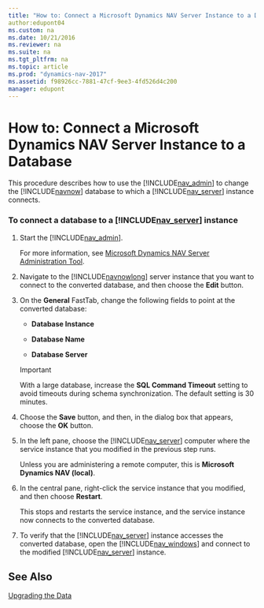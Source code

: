 ```yaml
---
title: "How to: Connect a Microsoft Dynamics NAV Server Instance to a Database"
author:edupont04
ms.custom: na
ms.date: 10/21/2016
ms.reviewer: na
ms.suite: na
ms.tgt_pltfrm: na
ms.topic: article
ms.prod: "dynamics-nav-2017"
ms.assetid: f98926cc-7881-47cf-9ee3-4fd526d4c200
manager: edupont
---
```

# How to: Connect a Microsoft Dynamics NAV Server Instance to a Database
This procedure describes how to use the [!INCLUDE[nav_admin](includes/nav_admin_md.md)] to change the [!INCLUDE[navnow](includes/navnow_md.md)] database to which a [!INCLUDE[nav_server](includes/nav_server_md.md)] instance connects.  

### To connect a database to a [!INCLUDE[nav_server](includes/nav_server_md.md)] instance  

1.  Start the [!INCLUDE[nav_admin](includes/nav_admin_md.md)].  

     For more information, see [Microsoft Dynamics NAV Server Administration Tool](Microsoft-Dynamics-NAV-Server-Administration-Tool.md).  

2.  Navigate to the [!INCLUDE[navnowlong](includes/navnowlong_md.md)] server instance that you want to connect to the converted database, and then choose the **Edit** button.  

3.  On the **General** FastTab, change the following fields to point at the converted database:  

    -   **Database Instance**  

    -   **Database Name**  

    -   **Database Server**  

    > [!IMPORTANT]  
    >  With a large database, increase the **SQL Command Timeout** setting to avoid timeouts during schema synchronization. The default setting is 30 minutes.  

4.  Choose the **Save** button, and then, in the dialog box that appears, choose the **OK** button.  

5.  In the left pane, choose the [!INCLUDE[nav_server](includes/nav_server_md.md)] computer where the service instance that you modified in the previous step runs.  

     Unless you are administering a remote computer, this is **Microsoft Dynamics NAV \(local\)**.  

6.  In the central pane, right-click the service instance that you modified, and then choose **Restart**.  

     This stops and restarts the service instance, and the service instance now connects to the converted database.  

7.  To verify that the [!INCLUDE[nav_server](includes/nav_server_md.md)] instance accesses the converted database, open the [!INCLUDE[nav_windows](includes/nav_windows_md.md)] and connect to the modified [!INCLUDE[nav_server](includes/nav_server_md.md)] instance.  

## See Also  
[Upgrading the Data](Upgrading-the-Data.md)  
